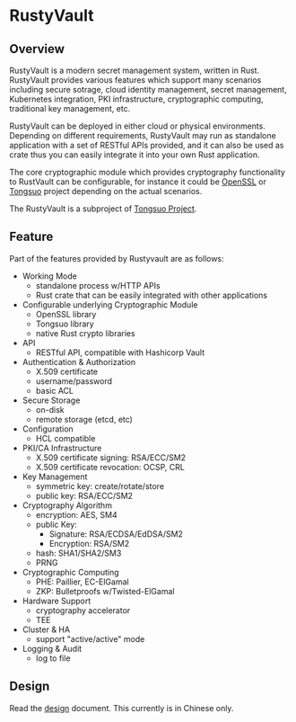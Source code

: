 # RustyVault

## Overview

RustyVault is a modern secret management system, written in Rust. RustyVault provides various features which support many scenarios including secure sotrage, cloud identity management, secret management, Kubernetes integration, PKI infrastructure, cryptographic computing, traditional key management, etc.

RustyVault can be deployed in either cloud or physical environments. Depending on different requirements, RustyVault may run as standalone application with a set of RESTful APIs provided, and it can also be used as crate thus you can easily integrate it into your own Rust application.

The core cryptographic module which provides cryptography functionality to RustVault can be configurable, for instance it could be [OpenSSL](https://github.com/openssl/openssl) or [Tongsuo](https://github.com/Tongsuo-Project/Tongsuo) project depending on the actual scenarios.

The RustyVault is a subproject of [Tongsuo Project](https://github.com/Tongsuo-Project).

## Feature

Part of the features provided by Rustyvault are as follows:

* Working Mode
  * standalone process w/HTTP APIs
  * Rust crate that can be easily integrated with other applications
* Configurable underlying Cryptographic Module
  * OpenSSL library
  * Tongsuo library
  * native Rust crypto libraries
* API
  * RESTful API, compatible with Hashicorp Vault
* Authentication & Authorization
  * X.509 certificate
  * username/password
  * basic ACL
* Secure Storage
  * on-disk
  * remote storage (etcd, etc)
* Configuration
  * HCL compatible
* PKI/CA Infrastructure
  * X.509 certificate signing: RSA/ECC/SM2
  * X.509 certificate revocation: OCSP, CRL
* Key Management
  * symmetric key: create/rotate/store
  * public key: RSA/ECC/SM2
* Cryptography Algorithm
  * encryption: AES, SM4
  * public Key:
      * Signature: RSA/ECDSA/EdDSA/SM2
      * Encryption: RSA/SM2
  * hash: SHA1/SHA2/SM3
  * PRNG
* Cryptographic Computing
  * PHE: Paillier, EC-ElGamal
  * ZKP: Bulletproofs w/Twisted-ElGamal
* Hardware Support
  * cryptography accelerator
  * TEE
* Cluster & HA
  * support "active/active" mode
* Logging & Audit
  * log to file

## Design

Read the [design](.\/design.md) document. This currently is in Chinese only.
